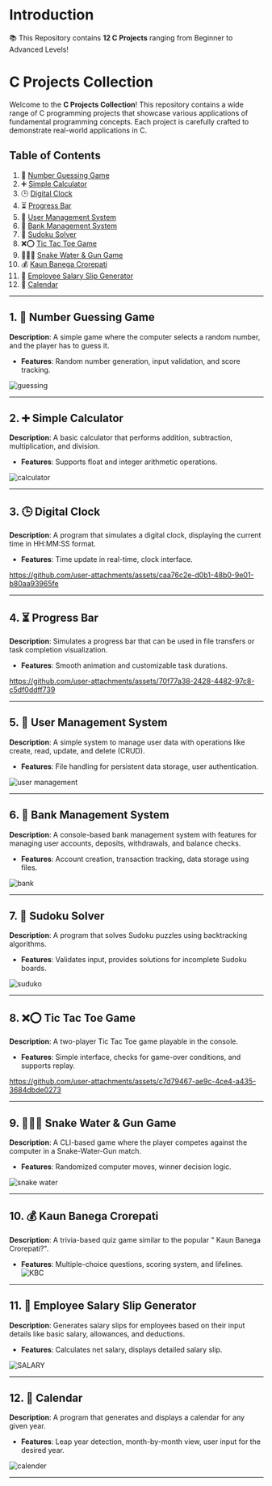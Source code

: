 # Introduction
📚 This Repository contains **12 C Projects** ranging from Beginner to Advanced Levels!

# C Projects Collection

Welcome to the **C Projects Collection**! This repository contains a wide range of C programming projects that showcase various applications of fundamental programming concepts. Each project is carefully crafted to demonstrate real-world applications in C.

## Table of Contents

1. 🎯 [Number Guessing Game](#1-number-guessing-game)
2. ➕ [Simple Calculator](#2-simple-calculator)
3. 🕒 [Digital Clock](#3-digital-clock)
4. ⏳ [Progress Bar](#4-progress-bar)
5. 👤 [User Management System](#5-user-management-system)
6. 🏦 [Bank Management System](#6-bank-management-system)
7. 🧩 [Sudoku Solver](#7-sudoku-solver)
8. ❌⭕ [Tic Tac Toe Game](#8-tic-tac-toe-game)
9. 🐍🌊🔫 [Snake Water & Gun Game](#9-snake-water--gun-game)
10. 💰 [Kaun Banega Crorepati](#10-kaun-banega-crorepati)
11. 💼 [Employee Salary Slip Generator](#11-employee-salary-slip-generator)
12. 📅 [Calendar](#12-calendar)

---

## 1. 🎯 Number Guessing Game
**Description**: A simple game where the computer selects a random number, and the player has to guess it.

- **Features**: Random number generation, input validation, and score tracking.
  
![guessing](https://github.com/user-attachments/assets/df3ac73d-4604-47e3-856f-82a5c8b1fd26)

---

## 2. ➕ Simple Calculator
**Description**: A basic calculator that performs addition, subtraction, multiplication, and division.

- **Features**: Supports float and integer arithmetic operations.
  
![calculator](https://github.com/user-attachments/assets/8bd150b8-eb78-4270-bf32-0d2a1561ad71)

---

## 3. 🕒 Digital Clock
**Description**: A program that simulates a digital clock, displaying the current time in HH:MM:SS format.

- **Features**: Time update in real-time, clock interface.


https://github.com/user-attachments/assets/caa76c2e-d0b1-48b0-9e01-b80aa93965fe


---

## 4. ⏳ Progress Bar
**Description**: Simulates a progress bar that can be used in file transfers or task completion visualization.

- **Features**: Smooth animation and customizable task durations.



https://github.com/user-attachments/assets/70f77a38-2428-4482-97c8-c5df0ddff739



---

## 5. 👤 User Management System
**Description**: A simple system to manage user data with operations like create, read, update, and delete (CRUD).

- **Features**: File handling for persistent data storage, user authentication.
  
![user management](https://github.com/user-attachments/assets/c00e3e4f-1a09-4cdc-b70e-699c5d2e4a01)

---

## 6. 🏦 Bank Management System
**Description**: A console-based bank management system with features for managing user accounts, deposits, withdrawals, and balance checks.

- **Features**: Account creation, transaction tracking, data storage using files.
  
![bank](https://github.com/user-attachments/assets/b9709bcc-7d31-4fae-9df9-76bad184c073)

---

## 7. 🧩 Sudoku Solver
**Description**: A program that solves Sudoku puzzles using backtracking algorithms.

- **Features**: Validates input, provides solutions for incomplete Sudoku boards.
  
![suduko](https://github.com/user-attachments/assets/99a06432-8431-4be6-84f6-a1eab4ae7af8)

---

## 8. ❌⭕ Tic Tac Toe Game
**Description**: A two-player Tic Tac Toe game playable in the console.

- **Features**: Simple interface, checks for game-over conditions, and supports replay.


https://github.com/user-attachments/assets/c7d79467-ae9c-4ce4-a435-3684dbde0273


---

## 9. 🐍🌊🔫 Snake Water & Gun Game
**Description**: A CLI-based game where the player competes against the computer in a Snake-Water-Gun match.

- **Features**: Randomized computer moves, winner decision logic.
  
![snake water](https://github.com/user-attachments/assets/87e97fa1-6d04-488d-8998-e7bea8616ff4)

---

## 10. 💰 Kaun Banega Crorepati
**Description**: A trivia-based quiz game similar to the popular " Kaun Banega Crorepati?".

- **Features**: Multiple-choice questions, scoring system, and lifelines.
![KBC](https://github.com/user-attachments/assets/7b38c315-feb0-42bd-94b1-7985051cbea0)

---

## 11. 💼 Employee Salary Slip Generator
**Description**: Generates salary slips for employees based on their input details like basic salary, allowances, and deductions.

- **Features**: Calculates net salary, displays detailed salary slip.
  
![SALARY](https://github.com/user-attachments/assets/cc5c3d20-289e-43b7-8201-995bba915bb3)

---

## 12. 📅 Calendar
**Description**: A program that generates and displays a calendar for any given year.

- **Features**: Leap year detection, month-by-month view, user input for the desired year.
  
![calender](https://github.com/user-attachments/assets/8cab7099-71c8-44bf-867e-ab3e342ce2aa)

---

